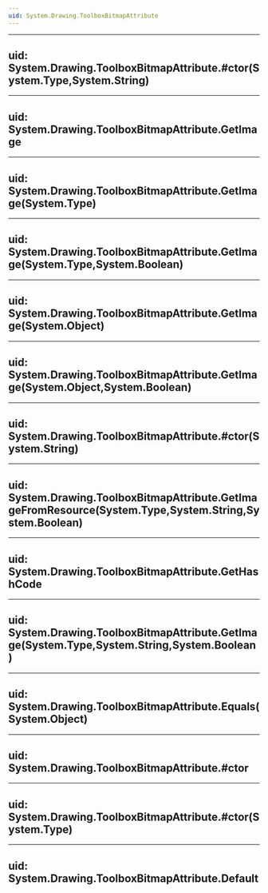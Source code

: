 ```yaml
---
uid: System.Drawing.ToolboxBitmapAttribute
---
```


---
uid: System.Drawing.ToolboxBitmapAttribute.#ctor(System.Type,System.String)
---

---
uid: System.Drawing.ToolboxBitmapAttribute.GetImage
---

---
uid: System.Drawing.ToolboxBitmapAttribute.GetImage(System.Type)
---

---
uid: System.Drawing.ToolboxBitmapAttribute.GetImage(System.Type,System.Boolean)
---

---
uid: System.Drawing.ToolboxBitmapAttribute.GetImage(System.Object)
---

---
uid: System.Drawing.ToolboxBitmapAttribute.GetImage(System.Object,System.Boolean)
---

---
uid: System.Drawing.ToolboxBitmapAttribute.#ctor(System.String)
---

---
uid: System.Drawing.ToolboxBitmapAttribute.GetImageFromResource(System.Type,System.String,System.Boolean)
---

---
uid: System.Drawing.ToolboxBitmapAttribute.GetHashCode
---

---
uid: System.Drawing.ToolboxBitmapAttribute.GetImage(System.Type,System.String,System.Boolean)
---

---
uid: System.Drawing.ToolboxBitmapAttribute.Equals(System.Object)
---

---
uid: System.Drawing.ToolboxBitmapAttribute.#ctor
---

---
uid: System.Drawing.ToolboxBitmapAttribute.#ctor(System.Type)
---

---
uid: System.Drawing.ToolboxBitmapAttribute.Default
---
